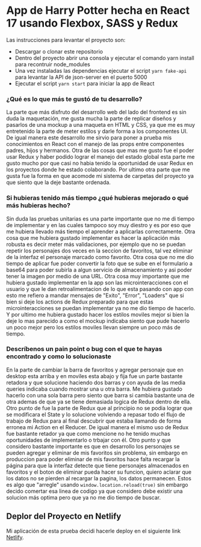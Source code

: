 # App de Harry Potter hecha en React 17 usando Flexbox, SASS y Redux

Las instrucciones para levantar el proyecto son:
* Descargar o clonar este repositorio 
* Dentro del proyecto abrir una consola y ejecutar el comando yarn install para recontruir node_modules
* Una vez instaladas las dependencias ejecutar el script `yarn fake-api` para levantar la API de json-server en el puerto 5000
* Ejecutar el script `yarn start` para iniciar la app de React

### ¿Qué es lo que más te gustó de tu desarrollo?

La parte que más disfruto del desarrollo web del lado del frontend es sin duda la maquetación, me gusta mucha la parte de
replicar diseños y pasarlos de una mockup a una maqueta en HTML y CSS, ya que me es muy entretenido la parte de meter estilos y darle forma a los componentes UI. De igual manera este desarrollo me sirvio para poner a prueba mis conocimientos en React con el manejo de las props entre componentes padres, hijos y hermanos. Otra de las cosas que mas me gusto fue el poder usar Redux y haber podido lograr el manejo del estado global esta parte me gusto mucho por que casi no habia tenido la oportunidad de usar Redux en los proyectos donde he estado colaborando. Por ultimo otra parte que me gusta fue la forma en que acomode mi sistema de carpetas del proyecto ya que siento que la deje bastante ordenada.

### Si hubieras tenido más tiempo ¿qué hubieras mejorado o qué más hubieras hecho?

Sin duda las pruebas unitarias es una parte importante que no me di tiempo de implementar y en las cuales tampoco soy muy diestro y es por eso que me hubiera llevado más tiempo el aprender a aplicarlas correctamente. Otra cosa que me hubiera gustado implementar es hacer la aplicación más robusta es decir meter más validaciones, por ejemplo que no se puedan repetir los personajes dos veces en la seccion de favoritos, tal vez eliminar de la interfaz el personaje marcado como favorito. Otra cosa que no me dio tiempo de aplicar fue poder convertir la foto que se sube en el formulario a base64 para poder subirla a algun servicio de almacenamiento y asi poder tener la imagen por medio de una URL. Otra cosa muy importante que me hubiera gustado implementar en la app son las microinteracciones con el usuario y que le dan retroalimentacion de lo que esta pasando con app con esto me refiero a mandar mensajes de "Exito", "Error", "Loaders" que si bien si deje los actions de Redux preparado para que estas microinteracciones se puedan implementar ya no me dio tiempo de hacerlo. Y por ultimo me hubiera gustado hacer los estilos moviles mejor si bien la deje lo mas parecido a como el mockup indicaba siento que pude hacerlo un poco mejor pero los estilos moviles llevan siempre un poco más de tiempo.


### Descríbenos un pain point o bug con el que te hayas encontrado y como lo solucionaste

En la parte de cambiar la barra de favoritos y agregar personaje que en desktop esta arriba y en moviles esta abajo y fija fue un parte bastante retadora y que solucione haciendo dos barras y con ayuda de las media queries indicaba cuando mostrar una u otra barra. Me hubiera gustado hacerlo con una sola barra pero siento que barra si cambia bastante una de otra ademas de que ya se tiene demasiada logica de Redux dentro de ella.
Otro punto de fue la parte de Redux que al principio no se podia lograr que se modificara el State y lo solucione volviendo a repasar todo el flujo de trabajo de Redux para al final descubrir que estaba llamando de forma erronea mi Action en el Reducer. De igual manera el mismo uso de Redux fue bastante retador ya que como mencione no he tenido muchas oportunidades de implementarlo o trbajar con él.
Otro punto y que considero bastante importante es que en desarrollo los personajes se pueden agregar y eliminar de mis favoritos sin problema, sin embargo en produccion para poder eliminar de mis favoritos hace falta recargar la página para que la interfaz detecte que tiene personajes almacenados en favoritos y el boton de eliminar pueda hacer su funcion, quiero aclarar que los datos no se pierden al recargar la pagina, los datos permanecen. Estos es algo que "arregle" usando `window.location.reload(true)` sin embargo decido comertar esa linea de codigo ya que considero debe existir una solucion más optima pero que ya no me dio tiempo de buscar.


## Deplor del Proyecto en Netlify

Mi aplicación de esta prueba decidi hacerle deploy en el siguiente link [Netlify](https://nostalgic-hopper-244f47.netlify.app/).

